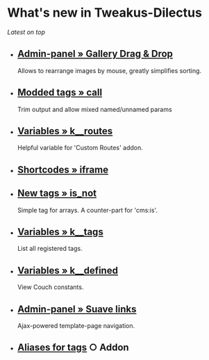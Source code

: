 # What's new in Tweakus-Dilectus

*Latest on top*

* ## [Admin-panel » Gallery Drag & Drop](anton.cms@ya.ru__admin-panel-tweaks/gallery-drag-drop)
   Allows to rearrange images by mouse, greatly simplifies sorting.
* ## [Modded tags &raquo; call](anton.cms@ya.ru__tags-modded/call)
   Trim output and allow mixed named/unnamed params
* ## [Variables &raquo; k__routes](anton.cms@ya.ru__variables-new/k__routes)
   Helpful variable for 'Custom Routes' addon.
* ## [Shortcodes &raquo; iframe](anton.cms@ya.ru__shortcodes/iframe)
* ## [New tags &raquo; is_not](anton.cms@ya.ru__tags-new/is_not)
   Simple tag for arrays. A counter-part for 'cms:is'.
* ## [Variables &raquo; k__tags](anton.cms@ya.ru__variables-new/k__tags)
   List all registered tags.
* ## [Variables &raquo; k__defined](anton.cms@ya.ru__variables-new/k__defined)
   View Couch constants.
* ## [Admin-panel &raquo; Suave links](anton.cms@ya.ru__admin-panel-tweaks/suave-links)
   Ajax-powered template-page navigation.
* ## [Aliases for tags](anton.cms@ya.ru__tags-aliased) ○ Addon
